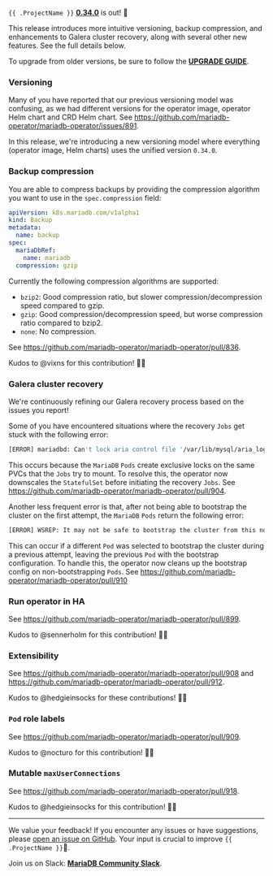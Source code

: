 
`{{ .ProjectName }}` __[0.34.0](https://github.com/mariadb-operator/mariadb-operator/releases/tag/0.34.0)__ is out! 🦭

This release introduces more intuitive versioning, backup compression, and enhancements to Galera cluster recovery, along with several other new features. See the full details below.

To upgrade from older versions, be sure to follow the __[UPGRADE GUIDE](https://github.com/mariadb-operator/mariadb-operator/blob/main/docs/UPGRADE_0.34.0.md)__.

### Versioning

Many of you have reported that our previous versioning model was confusing, as we had different versions for the operator image, operator Helm chart and CRD Helm chart. See https://github.com/mariadb-operator/mariadb-operator/issues/891.

In this release, we're introducing a new versioning model where everything (operator image, Helm charts) uses the unified version `0.34.0`.

### Backup compression

You are able to compress backups by providing the compression algorithm you want to use in the  `spec.compression` field:

```yaml
apiVersion: k8s.mariadb.com/v1alpha1
kind: Backup
metadata:
  name: backup
spec:
  mariaDbRef:
    name: mariadb
  compression: gzip
```

Currently the following compression algorithms are supported:
- `bzip2`: Good compression ratio, but slower compression/decompression speed compared to gzip.
- `gzip`: Good compression/decompression speed, but worse compression ratio compared to bzip2.
- `none`: No compression.

See https://github.com/mariadb-operator/mariadb-operator/pull/836.

Kudos to @vixns for this contribution! 🙏🏻

### Galera cluster recovery

We're continuously refining our Galera recovery process based on the issues you report!

Some of you have encountered situations where the recovery `Jobs` get stuck with the following error:

```bash
[ERROR] mariadbd: Can't lock aria control file '/var/lib/mysql/aria_log_control' for exclusive use, error: 11. Will retry for 30 seconds
```

This occurs because the `MariaDB` `Pods` create exclusive locks on the same PVCs that the `Jobs` try to mount. To resolve this, the operator now downscales the `StatefulSet` before initiating the recovery `Jobs`. See https://github.com/mariadb-operator/mariadb-operator/pull/904.

Another less frequent error is that, after not being able to bootstrap the cluster on the first attempt, the `MariaDB` `Pods` return the following error:

```bash
[ERROR] WSREP: It may not be safe to bootstrap the cluster from this node. It was not the last one to leave the cluster and may not contain all the updates.
```

This can occur if a different `Pod` was selected to bootstrap the cluster during a previous attempt, leaving the previous `Pod` with the bootstrap configuration. To handle this, the operator now cleans up the bootstrap config on non-bootstrapping `Pods`. See https://github.com/mariadb-operator/mariadb-operator/pull/910

### Run operator in HA

See https://github.com/mariadb-operator/mariadb-operator/pull/899.

Kudos to @sennerholm for this contribution! 🙏🏻

### Extensibility

See https://github.com/mariadb-operator/mariadb-operator/pull/908 and https://github.com/mariadb-operator/mariadb-operator/pull/912.

Kudos to @hedgieinsocks for these contributions! 🙏🏻

### `Pod` role labels

See https://github.com/mariadb-operator/mariadb-operator/pull/909.

Kudos to @nocturo for this contribution! 🙏🏻

### Mutable `maxUserConnections`

See https://github.com/mariadb-operator/mariadb-operator/pull/918.

Kudos to @hedgieinsocks for this contribution! 🙏🏻

---

We value your feedback! If you encounter any issues or have suggestions, please [open an issue on GitHub](https://github.com/mariadb-operator/mariadb-operator/issues/new/choose). Your input is crucial to improve `{{ .ProjectName }}`🦭.

Join us on Slack: **[MariaDB Community Slack](https://r.mariadb.com/join-community-slack)**.